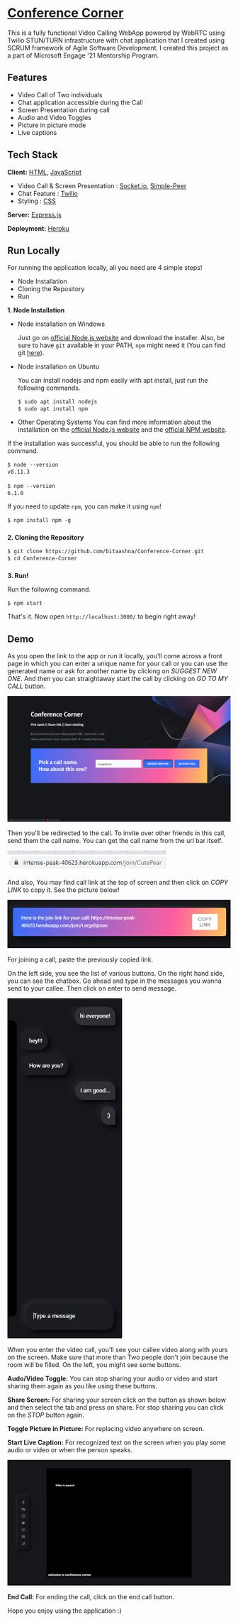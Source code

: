 # [Conference Corner](https://intense-peak-40623.herokuapp.com/)

This is a fully functional Video Calling WebApp powered by WebRTC using Twilio STUN/TURN infrastructure with chat application that I created using SCRUM framework of Agile Software Development. I created this project as a part of Microsoft Engage '21 Mentorship Program.

## Features

- Video Call of Two individuals
- Chat application accessible during the Call
- Screen Presentation during call
- Audio and Video Toggles
- Picture in picture mode
- Live captions

## Tech Stack

**Client:** [HTML](https://www.w3schools.com/html/), [JavaScript](https://www.w3schools.com/Js/)

- Video Call & Screen Presentation : [Socket.io](https://socket.io/), [Simple-Peer](https://www.npmjs.com/package/simple-peer)
- Chat Feature : [Twilio](https://www.twilio.com/)
- Styling : [CSS](https://www.w3schools.com/Css/)

**Server:** [Express.js](https://expressjs.com/)

**Deployment:** [Heroku](https://devcenter.heroku.com/articles/git)

## Run Locally

For running the application locally, all you need are 4 simple steps!

- Node Installation
- Cloning the Repository
- Run

**1. Node Installation**

- Node installation on Windows

  Just go on [official Node.js website](https://nodejs.org/) and download the installer. Also, be sure to have `git` available in your PATH, `npm` might need it (You can find git [here](https://git-scm.com/)).

- Node installation on Ubuntu

  You can install nodejs and npm easily with apt install, just run the following commands.

      $ sudo apt install nodejs
      $ sudo apt install npm

- Other Operating Systems
  You can find more information about the installation on the [official Node.js website](https://nodejs.org/) and the [official NPM website](https://npmjs.org/).

If the installation was successful, you should be able to run the following command.

    $ node --version
    v8.11.3

    $ npm --version
    6.1.0

If you need to update `npm`, you can make it using `npm`! 

    $ npm install npm -g

###
**2. Cloning the Repository**

    $ git clone https://github.com/bitaashna/Conference-Corner.git
    $ cd Conference-Corner

###
**3. Run!**

 Run the following command.

    $ npm start

That's it. Now open `http://localhost:3000/` to begin right away!

## Demo

As you open the link to the app or run it locally, you'll come
across a front page in which you can enter a unique name for
your call or you can use the generated name or ask for another
name by clicking on *SUGGEST NEW ONE*. And then you can
straightaway start the call by clicking on *GO TO MY CALL* button.

![image](public/images/landing_page.png)

Then you'll be redirected to the call.
To invite over other friends in this call, send them the call name.
You can get the call name from the url bar itself.

![image](public/images/link.png)

And also, You may find call link at the top of screen and then click on 
*COPY LINK* to copy it. See the picture below!

![image](public/images/call_name_noti.png)

For joining a call, paste the previously copied link.

On the left side, you see the list of various buttons. On the right
hand side, you can see the chatbox. Go ahead and type in the messages
you wanna send to your callee. Then click on enter to send message.

![image](public/images/chat.png)

When you enter the video call, you'll see your callee video along
with yours on the screen. Make sure that more than Two people
don't join because the room will be filled. On the left, you
might see some buttons.

**Audo/Video Toggle:** You can stop sharing your audio or video and start sharing them again as you like using these buttons.

**Share Screen:** For sharing your screen click on the button as shown below and then select the tab and press on share. For stop sharing you can click on the *STOP* button again.

**Toggle Picture in Picture:** For replacing video anywhere on screen.

**Start Live Caption:** For recognized text on the screen when you play some audio or video or when the person speaks.

![image](public/images/live_caption.png)

**End Call:** For ending the call, click on the end call button.

Hope you enjoy using the application :)
